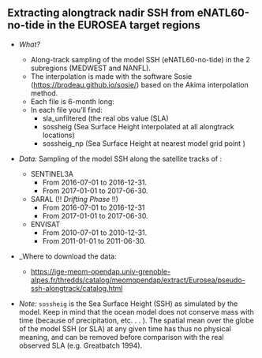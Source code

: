 ## Extracting alongtrack nadir SSH from eNATL60-no-tide in the EUROSEA target regions

* _What?_ 
  - Along-track sampling of the model SSH (eNATL60-no-tide) in the 2 subregions (MEDWEST and NANFL). 
  - The interpolation is made with the software Sosie (https://brodeau.github.io/sosie/) based on  the Akima interpolation method.
  - Each file is 6-month long:
  - In each file you’ll find:
    - sla_unfiltered (the real obs value (SLA)
    - sossheig (Sea Surface Height interpolated at all alongtrack locations)
    - sossheig_np (Sea Surface Height at nearest model grid point )

* _Data:_
Sampling of the model SSH along the satellite tracks of :
  - SENTINEL3A
    - From 2016-07-01 to 2016-12-31.
    - From 2017-01-01 to 2017-06-30.
  - SARAL (!! _Drifting Phase_ !!)
    - From 2016-07-01 to 2016-12-31 
    - From 2017-01-01 to 2017-06-30.
  - ENVISAT
    - From 2010-07-01 to 2010-12-31.
    - From 2011-01-01 to 2011-06-30.

* _Where to download the data:
  - https://ige-meom-opendap.univ-grenoble-alpes.fr/thredds/catalog/meomopendap/extract/Eurosea/pseudo-ssh-alongtrack/catalog.html

* _Note:_ `sossheig`  is the Sea Surface Height (SSH) as simulated by the  model. Keep in mind that the ocean model does not conserve mass with time (because of precipitation, etc. . . ). The spatial mean over the globe of the model SSH (or SLA) at any given time has thus no physical meaning, and can be removed before comparison with the real observed SLA (e.g. Greatbatch 1994).

